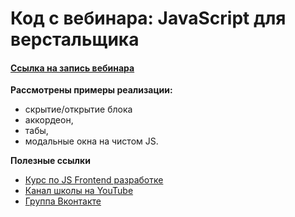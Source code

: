 # Код с вебинара: JavaScript для верстальщика

#### [Ссылка на запись вебинара](https://youtu.be/EhEM0PtlJaA)

**Рассмотрены примеры реализации:**

-   скрытие/открытие блока
-   аккордеон,
-   табы,
-   модальные окна на чистом JS.

**Полезные ссылки**

-   [Курс по JS Frontend разработке](https://webcademy.ru/jscourse/)
-   [Канал школы на YouTube](https://www.youtube.com/channel/UCBB1kqYMWUrSxrQkq8BYzZA)
-   [Группа Вконтакте](https://vk.com/webcademy)
